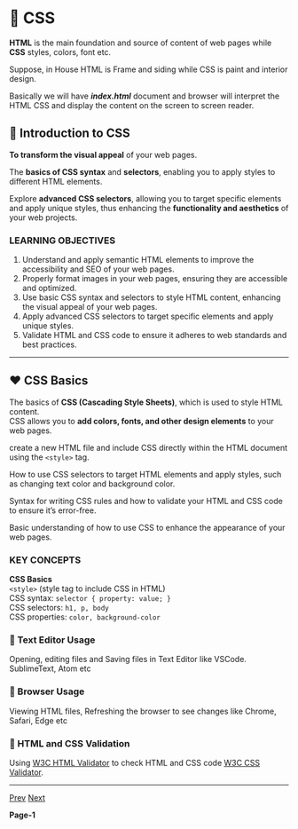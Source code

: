# 🚀 CSS

**HTML** is the main foundation and source of content of web pages while **CSS** styles, colors, font etc.  <br/>

Suppose, in House HTML is Frame and siding while CSS is paint and interior design. <br/>

Basically we will have ***index.html*** document and browser will interpret the HTML CSS and display the content on the screen to screen reader.

## 💛 Introduction to CSS

**To transform the visual appeal** of your web pages. <br/>

The **basics of CSS syntax** and **selectors**, enabling you to apply styles to different HTML elements. <br/>

Explore **advanced CSS selectors**, allowing you to target specific elements and apply unique styles,
thus enhancing the **functionality and aesthetics** of your web projects. <br/>

### LEARNING OBJECTIVES

1. Understand and apply semantic HTML elements to improve the accessibility and SEO of your web pages.
2. Properly format images in your web pages, ensuring they are accessible and optimized.
3. Use basic CSS syntax and selectors to style HTML content, enhancing the visual appeal of your web pages.
4. Apply advanced CSS selectors to target specific elements and apply unique styles.
5. Validate HTML and CSS code to ensure it adheres to web standards and best practices.

---

## ❤️ CSS Basics

The basics of **CSS (Cascading Style Sheets)**, which is used to style HTML content. <br/>
CSS allows you to **add colors, fonts, and other design elements** to your web pages. <br/>

create a new HTML file and include CSS directly within the HTML document using the ```<style>``` tag. <br/>

How to use CSS selectors to target HTML elements and apply styles, such as changing text color and background color. <br/>

Syntax for writing CSS rules and how to validate your HTML and CSS code to ensure it’s error-free. <br/>

Basic understanding of how to use CSS to enhance the appearance of your web pages. <br/>

### KEY CONCEPTS 

**CSS Basics** <br/>
```<style>``` (style tag to include CSS in HTML) <br/>
CSS syntax: ```selector { property: value; } ``` <br/>
CSS selectors: ```h1, p, body``` <br/>
CSS properties: ```color, background-color``` <br/>


### 📍 Text Editor Usage

Opening, editing files and Saving files in Text Editor like VSCode. SublimeText, Atom etc 

### 📍 Browser Usage

Viewing HTML files, Refreshing the browser to see changes like Chrome, Safari, Edge etc

### 📍 HTML and CSS Validation

Using [W3C HTML Validator](https://validator.w3.org/) to check HTML and CSS code [W3C CSS Validator](https://jigsaw.w3.org/css-validator/). 

---


[Prev]()  [Next]()

**Page-1**
